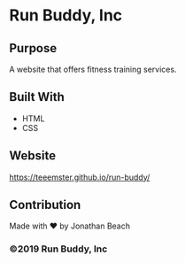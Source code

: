 # Run Buddy, Inc

## Purpose
A website that offers fitness training services.

## Built With
* HTML
* CSS

## Website
https://teeemster.github.io/run-buddy/

## Contribution
Made with ❤️ by Jonathan Beach

### ©️2019 Run Buddy, Inc 
